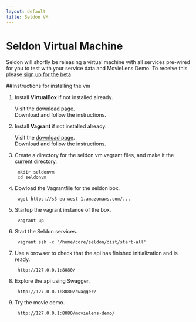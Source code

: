 ```yaml
---
layout: default
title: Seldon VM
---
```


# Seldon Virtual Machine

Seldon will shortly be releasing a virtual machine with all services pre-wired for you to test with your service data and MovieLens Demo. To receive this please [sign up for the beta](http://www.seldon.io/open-source)

##Instructions for installing the vm

1. Install **VirtualBox** if not installed already.

    Visit the [download page](https://www.virtualbox.org/wiki/Downloads).  
    Download and follow the instructions.

1. Install **Vagrant** if not installed already.

    Visit the [download page](http://www.vagrantup.com/downloads.html).  
    Download and follow the instructions.

1. Create a directory for the seldon vm vagrant files, and make it the current directory.

        mkdir seldonvm
        cd seldonvm

1. Dowload the Vagrantfile for the seldon box.

        wget https://s3-eu-west-1.amazonaws.com/...

1. Startup the vagrant instance of the box.

        vagrant up

1. Start the Seldon services.

        vagrant ssh -c '/home/core/seldon/dist/start-all'

1. Use a browser to check that the api has finished initialization and is ready.

        http://127.0.0.1:8080/

1. Explore the api using Swagger.

        http://127.0.0.1:8080/swagger/

1. Try the movie demo.

        http://127.0.0.1:8080/movielens-demo/

